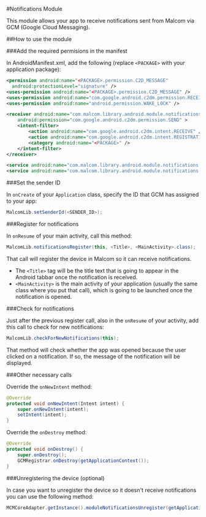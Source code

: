#Notifications Module

This module allows your app to receive notifications sent from Malcom via GCM (Google Cloud Messaging).

##How to use the module

###Add the required permisions in the manifest

In AndroidManifest.xml, add the following (replace `<PACKAGE>` with your application package):

```xml
<permission android:name="<PACKAGE>.permission.C2D_MESSAGE"
  android:protectionLevel="signature" />
<uses-permission android:name="<PACKAGE>.permission.C2D_MESSAGE" />
<uses-permission android:name="com.google.android.c2dm.permission.RECEIVE" />
<uses-permission android:name="android.permission.WAKE_LOCK" />

<receiver android:name="com.malcom.library.android.module.notifications.gcm.MalcomGCMBroadcastReceiver"
    android:permission="com.google.android.c2dm.permission.SEND" >
    <intent-filter>
        <action android:name="com.google.android.c2dm.intent.RECEIVE" />
        <action android:name="com.google.android.c2dm.intent.REGISTRATION" />
        <category android:name="<PACKAGE>" />
    </intent-filter>
</receiver>

<service android:name="com.malcom.library.android.module.notifications.gcm.GCMIntentService" />
<service android:name="com.malcom.library.android.module.notifications.services.PendingAcksDeliveryService" />
```

###Set the sender ID

In `onCreate` of your `Application` class, specify the ID that GCM has assigned to your app:

```java
MalcomLib.setSenderId(<SENDER_ID>);
```

###Register for notifications

In `onResume` of your main activity, call this method:

```java
MalcomLib.notificationsRegister(this, <Title>, <MainActivity>.class);
```

That call will register the device in Malcom so it can receive notifications.

- The `<Title>` tag will be the title text that is going to appear in the Android tabbar once the notification is received.
- `<MainActivity>` is the main activity of your application (usually the same class where you put that call), which is going to be launched once the notification is opened.

###Check for notifications

Just after the previous register call, also in the `onResume` of your activity, add this call to check for new notifications:

```java
MalcomLib.checkForNewNotifications(this);
```

That method will check whether the app was opened because the user clicked on a notification. If so, the message of the notification will be displayed.

###Other necessary calls

Override the `onNewIntent` method:

```java
@Override
protected void onNewIntent(Intent intent) {
    super.onNewIntent(intent);
    setIntent(intent);
}
```

Override the `onDestroy` method:

```java
@Override
protected void onDestroy() {
    super.onDestroy();
    GCMRegistrar.onDestroy(getApplicationContext());
}
```

###Unregistering the device (optional)

In case you want to unregister the device so it doesn't receive notifications you can use the following method:

```java
MCMCoreAdapter.getInstance().moduleNotificationsUnregister(getApplicationContext());
```
